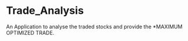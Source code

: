 # Trade_Analysis
An Application to analyse the traded stocks and provide the *MAXIMUM OPTIMIZED TRADE.
